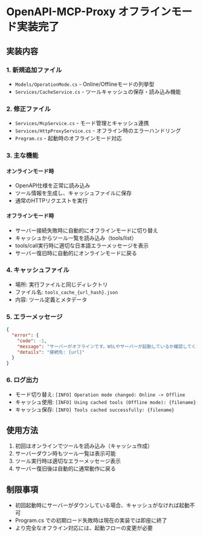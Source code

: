 # OpenAPI-MCP-Proxy オフラインモード実装完了

## 実装内容

### 1. 新規追加ファイル
- `Models/OperationMode.cs` - Online/Offlineモードの列挙型
- `Services/CacheService.cs` - ツールキャッシュの保存・読み込み機能

### 2. 修正ファイル
- `Services/McpService.cs` - モード管理とキャッシュ連携
- `Services/HttpProxyService.cs` - オフライン時のエラーハンドリング
- `Program.cs` - 起動時のオフラインモード対応

### 3. 主な機能

#### オンラインモード時
- OpenAPI仕様を正常に読み込み
- ツール情報を生成し、キャッシュファイルに保存
- 通常のHTTPリクエストを実行

#### オフラインモード時
- サーバー接続失敗時に自動的にオフラインモードに切り替え
- キャッシュからツール一覧を読み込み（tools/list）
- tools/call実行時に適切な日本語エラーメッセージを表示
- サーバー復旧時に自動的にオンラインモードに戻る

### 4. キャッシュファイル
- 場所: 実行ファイルと同じディレクトリ
- ファイル名: `tools_cache_{url_hash}.json`
- 内容: ツール定義とメタデータ

### 5. エラーメッセージ
```json
{
  "error": {
    "code": -1,
    "message": "サーバーがオフラインです。WSLやサーバーが起動しているか確認してください。",
    "details": "接続先: {url}"
  }
}
```

### 6. ログ出力
- モード切り替え: `[INFO] Operation mode changed: Online -> Offline`
- キャッシュ使用: `[INFO] Using cached tools (Offline mode): {filename}`
- キャッシュ保存: `[INFO] Tools cached successfully: {filename}`

## 使用方法

1. 初回はオンラインでツールを読み込み（キャッシュ作成）
2. サーバーダウン時もツール一覧は表示可能
3. ツール実行時は適切なエラーメッセージ表示
4. サーバー復旧後は自動的に通常動作に戻る

## 制限事項

- 初回起動時にサーバーがダウンしている場合、キャッシュがなければ起動不可
- Program.cs での初期ロード失敗時は現在の実装では即座に終了
- より完全なオフライン対応には、起動フローの変更が必要